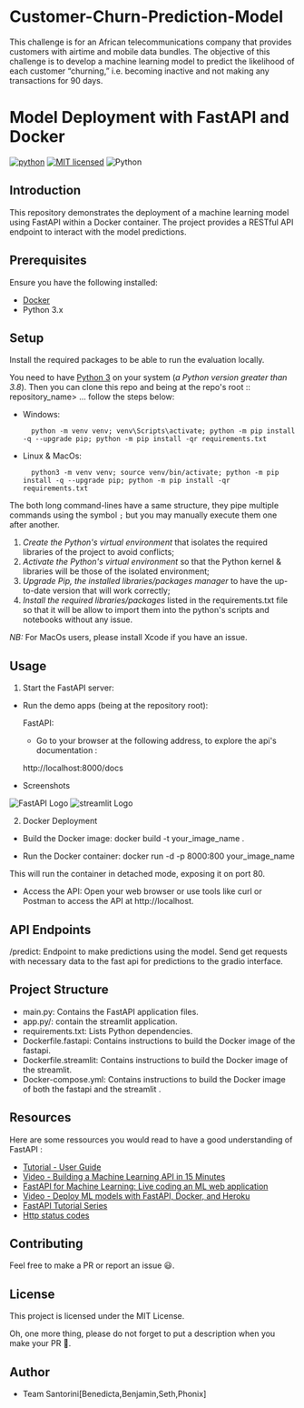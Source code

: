 
# Customer-Churn-Prediction-Model
This challenge is for an African telecommunications company that provides customers with airtime and mobile data bundles. The objective of this challenge is to develop a machine learning model to predict the likelihood of each customer “churning,” i.e. becoming inactive and not making any transactions for 90 days.
# Model Deployment with FastAPI and Docker

[![python](https://img.shields.io/badge/Python-3776AB?style=for-the-badge&logo=python&logoColor=white)](https://img.shields.io/badge/Python-3776AB?style=for-the-badge&logo=python&logoColor=white)
[![MIT licensed](https://img.shields.io/badge/license-mit-blue?style=for-the-badge&logo=appveyor)](./LICENSE)
![Python](https://img.shields.io/badge/python-3.11-blue.svg)

## Introduction


This repository demonstrates the deployment of a machine learning model using FastAPI within a Docker container. The project provides a RESTful API endpoint to interact with the model predictions.


## Prerequisites

Ensure you have the following installed:

- [Docker](https://www.docker.com/)
- Python 3.x



## Setup

Install the required packages to be able to run the evaluation locally.

You need to have [Python 3](https://www.python.org/) on your system (*a Python version greater than 3.8*). Then you can clone this repo and being at the repo's root :: repository_name> ...  follow the steps below:

- Windows:
        
        python -m venv venv; venv\Scripts\activate; python -m pip install -q --upgrade pip; python -m pip install -qr requirements.txt  

- Linux & MacOs:
        
        python3 -m venv venv; source venv/bin/activate; python -m pip install -q --upgrade pip; python -m pip install -qr requirements.txt  

The both long command-lines have a same structure, they pipe multiple commands using the symbol ` ; ` but you may manually execute them one after another.

1. *Create the Python's virtual environment* that isolates the required libraries of the project to avoid conflicts;
2. *Activate the Python's virtual environment* so that the Python kernel & libraries will be those of the isolated environment;
3. *Upgrade Pip, the installed libraries/packages manager* to have the up-to-date version that will work correctly;
4. *Install the required libraries/packages* listed in the requirements.txt file so that it will be allow to import them into the python's scripts and notebooks without any issue.

*NB:* For MacOs users, please install Xcode if you have an issue.

## Usage

1. Start the FastAPI server:

- Run the demo apps (being at the repository root):
        
  FastAPI:
    

    <!-- - churn prediction

          uvicorn main:app --reload  -->


  - Go to your browser at the following address, to explore the api's documentation :
        
  http://localhost:8000/docs


- Screenshots

![FastAPI Logo](./image/fastapi.png)
![streamlit Logo](./image/streamlit.png)

2. Docker Deployment

- Build the Docker image:
docker build -t your_image_name .

- Run the Docker container:
docker run -d -p 8000:800 your_image_name

This will run the container in detached mode, exposing it on port 80.

- Access the API:
Open your web browser or use tools like curl or Postman to access the API at http://localhost.

## API Endpoints
/predict: Endpoint to make predictions using the model. Send get requests with necessary data to the fast api for  predictions to the gradio interface.

## Project Structure
- main.py: Contains the FastAPI application files.
- app.py/: contain the streamlit application.
- requirements.txt: Lists Python dependencies.
- Dockerfile.fastapi: Contains instructions to build the Docker image of the fastapi.
- Dockerfile.streamlit: Contains instructions to build the Docker image of the streamlit.
- Docker-compose.yml: Contains instructions to build the Docker image of both the  fastapi and the streamlit .


## Resources
Here are some ressources you would read to have a good understanding of FastAPI :
- [Tutorial - User Guide](https://fastapi.tiangolo.com/tutorial/)
- [Video - Building a Machine Learning API in 15 Minutes ](https://youtu.be/C82lT9cWQiA)
- [FastAPI for Machine Learning: Live coding an ML web application](https://www.youtube.com/watch?v=_BZGtifh_gw)
- [Video - Deploy ML models with FastAPI, Docker, and Heroku ](https://www.youtube.com/watch?v=h5wLuVDr0oc)
- [FastAPI Tutorial Series](https://www.youtube.com/watch?v=tKL6wEqbyNs&list=PLShTCj6cbon9gK9AbDSxZbas1F6b6C_Mx)
- [Http status codes](https://www.linkedin.com/feed/update/urn:li:activity:7017027658400063488?utm_source=share&utm_medium=member_desktop)


## Contributing

Feel free to make a PR or report an issue 😃.

## License

This project is licensed under the MIT License.

Oh, one more thing, please do not forget to put a description when you make your PR 🙂.

## Author

- Team Santorini[Benedicta,Benjamin,Seth,Phonix]
